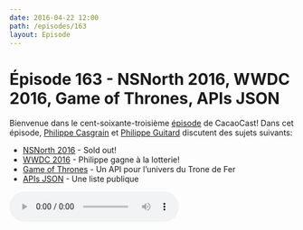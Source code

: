 ```yaml
---
date: 2016-04-22 12:00
path: /episodes/163
layout: Episode
---
```

# Épisode 163 - NSNorth 2016, WWDC 2016, Game of Thrones, APIs JSON
<p>Bienvenue dans le cent-soixante-troisième <a href="https://archive.org/download/cacaocast/cacaocast_163.mp3" title="CacaoCast Episode 163">épisode</a> de CacaoCast! Dans cet épisode, <a href="http://www.twitter.com/philippec" title="Philippe Casgrain sur Twitter">Philippe Casgrain</a> et <a href="http://www.twitter.com/philippeguitard" title="Philippe Guitard sur Twitter">Philippe Guitard</a> discutent des sujets suivants:</p>
<ul><li><a href="http://nsnorth.ca" title="NSNorth 2016">NSNorth 2016</a> - Sold out!</li>
<li><a href="https://developer.apple.com/wwdc/" title="WWDC 2016">WWDC 2016</a> - Philippe gagne à la lotterie!</li>
<li><a href="https://anapioficeandfire.com/%20" title="Game of Thrones">Game of Thrones</a> - Un API pour l’univers du Trone de Fer</li>
<li><a href="https://github.com/toddmotto/public-apis" title="APIs JSON">APIs JSON</a> - Une liste publique</li>
</ul>
<p><audio controls><source src="https://archive.org/download/cacaocast/cacaocast_163.mp3" type="audio/mpeg"><source src="https://archive.org/download/cacaocast/cacaocast_163.mp3" type="audio/mp4">Votre navigateur ne supporte pas l'élément audio / Your browser does not support the audio element.</audio></p>
